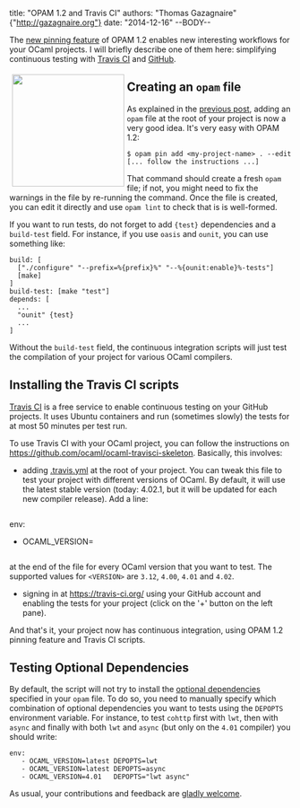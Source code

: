 title: "OPAM 1.2 and Travis CI"
authors: "Thomas Gazagnaire" {"http://gazagnaire.org"}
date: "2014-12-16"
--BODY--

The [new pinning feature][pin] of OPAM 1.2 enables new interesting
workflows for your OCaml projects. I will briefly describe one of them
here: simplifying continuous testing with [Travis CI][travis] and
[GitHub][github].

<img style="float:left; padding: 5px"
     src="https://travis-ci.com/img/travis-mascot-200px.png"
     width="200px">
</img>

## Creating an `opam` file

As explained in the [previous post][pin], adding an `opam` file at the
root of your project is now a very good idea. It's very easy with OPAM
1.2:

```
$ opam pin add <my-project-name> . --edit
[... follow the instructions ...]
```

That command should create a fresh `opam` file; if not, you might
need to fix the warnings in the file by re-running the command. Once
the file is created, you can edit it directly and use `opam lint` to
check that is is well-formed.

If you want to run tests, do not forget to add `{test}` dependencies
and a `build-test` field. For instance, if you use `oasis` and
`ounit`, you can use something like:

```
build: [
  ["./configure" "--prefix=%{prefix}%" "--%{ounit:enable}%-tests"]
  [make]
]
build-test: [make "test"]
depends: [
  ...
  "ounit" {test}
  ...
]
```

Without the `build-test` field, the continuous integration scripts
will just test the compilation of your project for various OCaml
compilers.

## Installing the Travis CI scripts

[Travis CI][travis] is a free service to enable continuous testing on your
GitHub projects. It uses Ubuntu containers and run (sometimes slowly)
the tests for at most 50 minutes per test run.

To use Travis CI with your OCaml project, you can follow the instructions on
https://github.com/ocaml/ocaml-travisci-skeleton. Basically, this involves:

- adding
  [.travis.yml](https://github.com/ocaml/ocaml-travisci-skeleton/blob/master/.travis.yml)
  at the root of your project. You can tweak this file to test your
  project with different versions of OCaml. By default, it will use
  the latest stable version (today: 4.02.1, but it will be updated for
  each new compiler release). Add a line:

    ````
env:
  - OCAML_VERSION=<VERSION>
    ````

  at the end of the file for every OCaml version that you want to
  test. The supported values for `<VERSION>` are `3.12`, `4.00`,
  `4.01` and `4.02`.

- signing in at https://travis-ci.org/ using your GitHub account and
  enabling the tests for your project (click on the '+' button on the
  left pane).

And that's it, your project now has continuous integration, using OPAM 1.2
pinning feature and Travis CI scripts.

## Testing Optional Dependencies

By default, the script will not try to install the [optional
dependencies][depopts] specified in your `opam` file. To do so, you
need to manually specify which combination of optional dependencies
you want to tests using the `DEPOPTS` environment variable. For
instance, to test `cohttp` first with `lwt`, then with `async` and
finally with both `lwt` and `async` (but only on the `4.01` compiler)
you should write:

```
env:
   - OCAML_VERSION=latest DEPOPTS=lwt
   - OCAML_VERSION=latest DEPOPTS=async
   - OCAML_VERSION=4.01   DEPOPTS="lwt async"
```

As usual, your contributions and feedback are [gladly welcome][issues].

[pin]: https://opam.ocaml.org/blog/opam-1-2-pin/
[travis]: https://travis-ci.org/
[github]: https://github.com/
[issues]: https://github.com/ocaml/ocaml-travisci-skeleton/issues/
[depopts]: https://opam.ocaml.org/doc/manual/dev-manual.html#sec9
